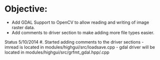 
Objective:
==========

* Add GDAL Support to OpenCV to allow reading and writing of image raster data.
* Add comments to driver section to make adding more file types easier.

Status 5/10/2014
#.  Started adding comments to the driver sections
    - imread is located in modules/highgui/src/loadsave.cpp
    - gdal driver will be located in modules/highgui/src/grfmt_gdal.hpp/.cpp
